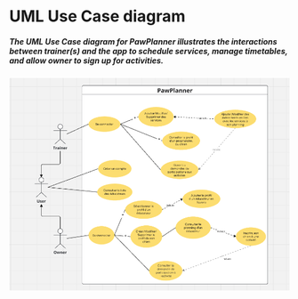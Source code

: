 # UML Use Case diagram

##### The UML Use Case diagram for PawPlanner illustrates the interactions between trainer(s) and the app to schedule services, manage timetables, and allow owner to sign up for activities.

![UML Diagram Use Case of PawPlanner](image.png)